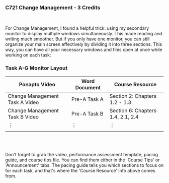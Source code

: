 ### C721 Change Management - 3 Credits
<br>

For Change Management, I found a helpful trick: using my secondary monitor to display multiple windows simultaneously. This made reading and writing much smoother. But if you only have one monitor, you can still organize your main screen effectively by dividing it into three sections. This way, you can have all your necessary windows and files open at once while working on each task:

### Task A-G Monitor Layout

| Ponapto Video                  | Word Document | Course Resource                   |
|--------------------------------|---------------|-----------------------------------|
| Change Management Task A Video | Pre-A Task A  | Section 2: Chapters 1.2 - 1.3     |
| Change Management Task B Video | Pre-A Task B  | Section 6: Chapters 1.4, 2.1, 2.4 |
|            ⋮                   |       ⋮        |               ⋮                   |
|                                |               |                                   |

<br>
<br>

Don't forget to grab the video, performance assessment template, pacing guide, and course tips file. You can find them either in the 'Course Tips' or 'Announcement' tabs. The pacing guide tells you which sections to focus on for each task, and that's where the 'Course Resource' info above comes from.

